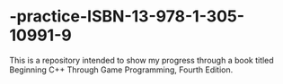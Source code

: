 # -practice-ISBN-13-978-1-305-10991-9
This is a repository intended to show my progress through a book titled Beginning C++ Through Game Programming, Fourth Edition.

